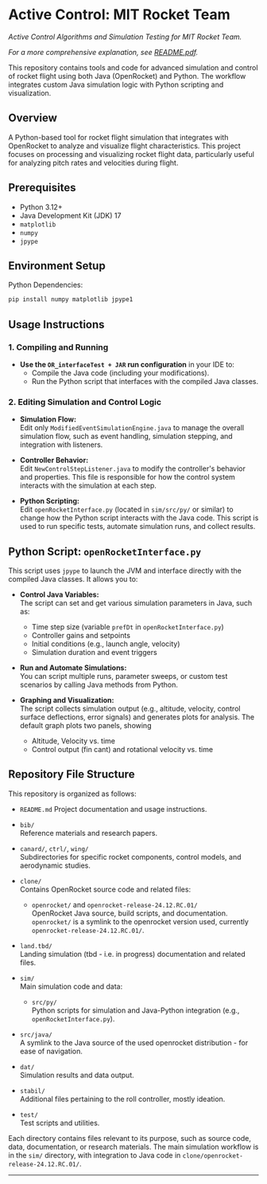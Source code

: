 # Active Control: MIT Rocket Team
*Active Control Algorithms and Simulation Testing for MIT Rocket Team.*

*For a more comprehensive explanation, see [README.pdf](https://github.com/MDNich/ActiveControl_MIT_RktTeam/blob/main/README.pdf).*

This repository contains tools and code for advanced simulation and control of rocket flight using both Java (OpenRocket) and Python. The workflow integrates custom Java simulation logic with Python scripting and visualization.

## Overview
A Python-based tool for rocket flight simulation that integrates with OpenRocket to analyze and visualize flight characteristics. This project focuses on processing and visualizing rocket flight data, particularly useful for analyzing pitch rates and velocities during flight.

## Prerequisites
- Python 3.12+
- Java Development Kit (JDK) 17
- `matplotlib`
- `numpy`
- `jpype`

## Environment Setup

Python Dependencies:
   ```bash
   pip install numpy matplotlib jpype1
   ```
## Usage Instructions

### 1. Compiling and Running

- **Use the `OR_interfaceTest + JAR` run configuration** in your IDE to:
  - Compile the Java code (including your modifications).
  - Run the Python script that interfaces with the compiled Java classes.

### 2. Editing Simulation and Control Logic

- **Simulation Flow:**  
  Edit only `ModifiedEventSimulationEngine.java` to manage the overall simulation flow, such as event handling, simulation stepping, and integration with listeners.

- **Controller Behavior:**  
  Edit `NewControlStepListener.java` to modify the controller's behavior and properties. This file is responsible for how the control system interacts with the simulation at each step.

- **Python Scripting:**  
  Edit `openRocketInterface.py` (located in `sim/src/py/` or similar) to change how the Python script interacts with the Java code. This script is used to run specific tests, automate simulation runs, and collect results.

## Python Script: `openRocketInterface.py`

This script uses `jpype` to launch the JVM and interface directly with the compiled Java classes. It allows you to:

- **Control Java Variables:**  
  The script can set and get various simulation parameters in Java, such as:
  - Time step size (variable `prefDt` in `openRocketInterface.py`)
  - Controller gains and setpoints 
  - Initial conditions (e.g., launch angle, velocity)
  - Simulation duration and event triggers

- **Run and Automate Simulations:**  
  You can script multiple runs, parameter sweeps, or custom test scenarios by calling Java methods from Python.

- **Graphing and Visualization:**  
  The script collects simulation output (e.g., altitude, velocity, control surface deflections, error signals) and generates plots for analysis. The default graph plots two panels, showing
  - Altitude, Velocity vs. time
  - Control output (fin cant) and rotational velocity vs. time

## Repository File Structure

This repository is organized as follows:

- `README.md` 
  Project documentation and usage instructions.

- `bib/`  
  Reference materials and research papers.

- `canard/`, `ctrl/`, `wing/`  
  Subdirectories for specific rocket components, control models, and aerodynamic studies.

- `clone/`  
  Contains OpenRocket source code and related files:
  - `openrocket/` and `openrocket-release-24.12.RC.01/`  
    OpenRocket Java source, build scripts, and documentation.
    `openrocket/` is a symlink to the openrocket version used, currently `openrocket-release-24.12.RC.01/`.

- `land.tbd/`  
  Landing simulation (tbd - i.e. in progress) documentation and related files.

- `sim/`  
  Main simulation code and data:
  - `src/py/`  
    Python scripts for simulation and Java-Python integration (e.g., `openRocketInterface.py`).
 - `src/java/`  
    A symlink to the Java source of the used openrocket distribution - for ease of navigation.
  - `dat/`  
    Simulation results and data output.

- `stabil/`  
  Additional files pertaining to the roll controller, mostly ideation.

- `test/`  
  Test scripts and utilities.

Each directory contains files relevant to its purpose, such as source code, data, documentation, or research materials. The main simulation workflow is in the `sim/` directory, with integration to Java code in `clone/openrocket-release-24.12.RC.01/`.

---
